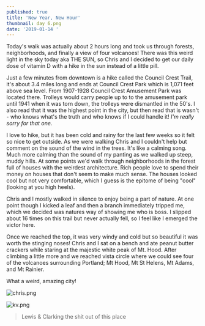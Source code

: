 ```yaml
---
published: true
title: 'New Year, New Hour'
thumbnail: day 6.png
date: '2019-01-14 '
---
```

Today's walk was actually about 2 hours long and took us through forests, neighborhoods, and finally a view of four volcanoes! There was this weird light in the sky today aka THE SUN, so Chris and I decided to get our daily dose of vitamin D with a hike in the sun instead of a little pill. 

Just a few minutes from downtown is a hike called the Council Crest Trail, it's about 3.4 miles long and ends at Council Crest Park which is 1,071 feet above sea level. From 1907-1928 Council Crest Amusement Park was located there. Trolleys would carry people up to to the amusement park until 1941 when it was torn down, the trolleys were dismantled in the 50's. I also read that it was the highest point in the city, but then read that is wasn't - who knows what's the truth and who knows if I could handle it! _I'm really sorry for that one._ 

I love to hike, but it has been cold and rainy for the last few weeks so it felt so nice to get outside. As we were walking Chris and I couldn't help but comment on the sound of the wind in the trees. It's like a calming song. Much more calming than the sound of my panting as we walked up steep, muddy hills. At some points we'd walk through neighborhoods in the forest full of houses with the weirdest architecture. Rich people love to spend their money on houses that don't seem to make much sense. The houses looked cool but not very comfortable, which I guess is the epitome of being "cool" (looking at you high heels). 

Chris and I mostly walked in silence to enjoy being a part of nature. At one point though I kicked a leaf and then a branch immediately tripped me, which we decided was natures way of showing me who is boss. I slipped about 16 times on this trail but never actually fell, so I feel like I emerged the victor here. 

Once we reached the top, it was very windy and cold but so beautiful it was worth the stinging noses! Chris and I sat on a bench and ate peanut butter crackers while staring at the majestic white peak of Mt. Hood. After climbing a little more and we reached vista circle where we could see four of the volcanoes surrounding Portland; Mt Hood, Mt St Helens, Mt Adams, and Mt Rainier. 

What a weird, amazing city! 

![chris.png]({{site.baseurl}}/images/portland/chris.png)

![kv.png]({{site.baseurl}}/images/portland/kv.png)
> Lewis & Clarking the shit out of this place
